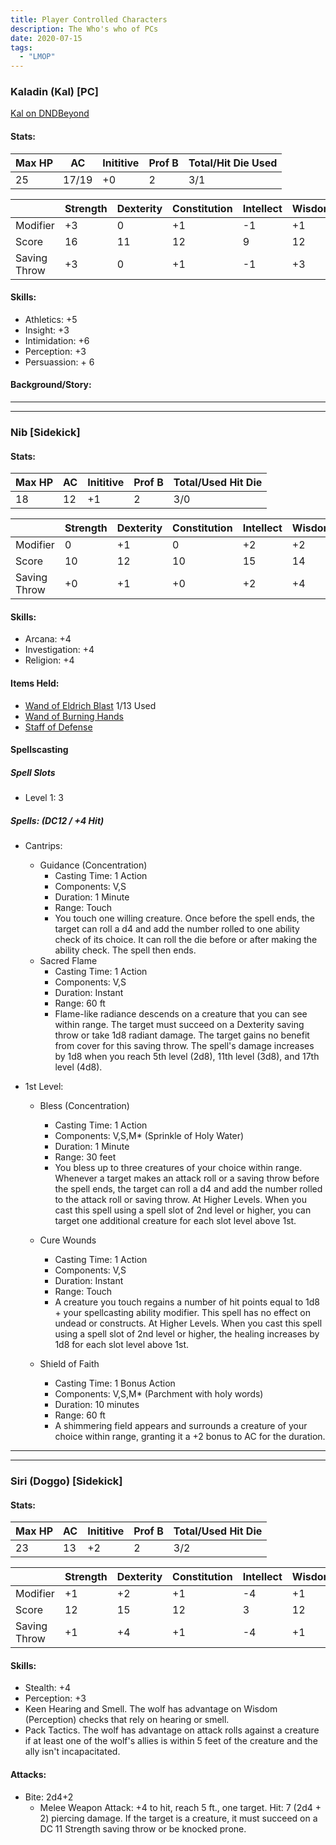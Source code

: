 ```yaml
---
title: Player Controlled Characters
description: The Who's who of PCs
date: 2020-07-15
tags:
  - "LMOP"
---
```


### Kaladin (Kal) [PC]

[Kal on DNDBeyond](https://ddb.ac/characters/22422946/1l1YTi)

#### Stats:
| Max HP | AC | Inititive | Prof B | Total/Hit Die Used |
| --- | --- | --- | --- | --- |
| 25 | 17/19 | +0 | 2 | 3/1 |

| | Strength | Dexterity | Constitution | Intellect | Wisdom | Charisma |
| ---| --- | --- | --- | --- | --- | --- |
| Modifier | +3 | 0 | +1 | -1 | +1 | +4 |
| Score | 16 | 11 | 12 | 9 | 12 | 18
 Saving Throw | +3 | 0 | +1 | -1 | +3 | +6 |

#### Skills:
* Athletics: +5
* Insight:  +3
* Intimidation: +6
* Perception: +3
* Persuassion:  + 6

#### Background/Story:


***
***

### Nib [Sidekick]

#### Stats:
| Max HP | AC | Inititive | Prof B | Total/Used Hit Die |
| --- | --- | --- | --- | --- |
| 18 | 12 | +1 | 2 | 3/0 |

| | Strength | Dexterity | Constitution | Intellect | Wisdom | Charisma |
| ---| --- | --- | --- | --- | --- | --- |
| Modifier | 0 | +1 | 0 | +2 | +2 | +1 |
| Score | 10 | 12 | 10 | 15 | 14 | 13
 Saving Throw | +0 | +1 | +0 | +2 | +4 | +1 |

#### Skills:
* Arcana: +4
* Investigation: +4
* Religion:  +4

#### Items Held:
* [Wand of Eldrich Blast](../../items/wand_EldrichBlast.md) 1/13 Used
* [Wand of Burning Hands](../../items/wandofburninghands.md)
* [Staff of Defense](../../items/staffofdefense.md)

#### Spellscasting
##### Spell Slots
* Level 1: 3

##### Spells:  (DC12 / +4 Hit)
- Cantrips:
    - Guidance (Concentration)
        - Casting Time:  1 Action
        - Components:  V,S
        - Duration:  1 Minute
        - Range:  Touch
        - You touch one willing creature. Once before the spell ends, the target can roll a d4 and add the number rolled to one ability check of its choice. It can roll the die before or after making the ability check. The spell then ends.
    - Sacred Flame
        - Casting Time:  1 Action
        - Components: V,S
        - Duration:  Instant
        - Range: 60 ft
        - Flame-like radiance descends on a creature that you can see within range. The target must succeed on a Dexterity saving throw or take 1d8 radiant damage. The target gains no benefit from cover for this saving throw.  The spell's damage increases by 1d8 when you reach 5th level (2d8), 11th level (3d8), and 17th level (4d8).

- 1st Level:
    - Bless (Concentration)
        - Casting Time:  1 Action
        - Components: V,S,M* (Sprinkle of Holy Water)
        - Duration:  1 Minute
        - Range:  30 feet
        - You bless up to three creatures of your choice within range. Whenever a target makes an attack roll or a saving throw before the spell ends, the target can roll a d4 and add the number rolled to the attack roll or saving throw.  At Higher Levels. When you cast this spell using a spell slot of 2nd level or higher, you can target one additional creature for each slot level above 1st.
    - Cure Wounds
        - Casting Time:  1 Action
        - Components: V,S
        - Duration:  Instant
        - Range:  Touch
        - A creature you touch regains a number of hit points equal to 1d8 + your spellcasting ability modifier. This spell has no effect on undead or constructs.  At Higher Levels. When you cast this spell using a spell slot of 2nd level or higher, the healing increases by 1d8 for each slot level above 1st.

    - Shield of Faith
        - Casting Time: 1 Bonus Action
        - Components: V,S,M* (Parchment with holy words)
        - Duration:  10 minutes
        - Range: 60 ft
        - A shimmering field appears and surrounds a creature of your choice within range, granting it a +2 bonus to AC for the duration.

***
***

### Siri (Doggo) [Sidekick]

#### Stats:
| Max HP | AC | Inititive | Prof B | Total/Used Hit Die |
| --- | --- | --- | --- | --- |
| 23 | 13 | +2 | 2 | 3/2 |

| | Strength | Dexterity | Constitution | Intellect | Wisdom | Charisma |
| ---| --- | --- | --- | --- | --- | --- |
| Modifier | +1 | +2 | +1 | -4 | +1 | -3 |
| Score | 12 | 15 | 12 | 3 | 12 | 6
 Saving Throw | +1 | +4 | +1 | -4 | +1 | -3 |

#### Skills:
* Stealth: +4
* Perception: +3
* Keen Hearing and Smell. The wolf has advantage on Wisdom (Perception) checks that rely on hearing or smell.
* Pack Tactics. The wolf has advantage on attack rolls against a creature if at least one of the wolf's allies is within 5 feet of the creature and the ally isn't incapacitated.

#### Attacks:
* Bite:  2d4+2
    - Melee Weapon Attack: +4 to hit, reach 5 ft., one target. Hit: 7 (2d4 + 2) piercing damage. If the target is a creature, it must succeed on a DC 11 Strength saving throw or be knocked prone.